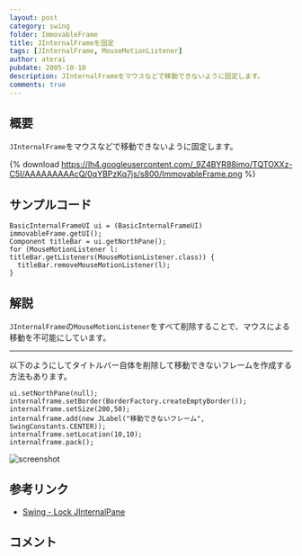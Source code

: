 ```yaml
---
layout: post
category: swing
folder: ImmovableFrame
title: JInternalFrameを固定
tags: [JInternalFrame, MouseMotionListener]
author: aterai
pubdate: 2005-10-10
description: JInternalFrameをマウスなどで移動できないように固定します。
comments: true
---
```

## 概要
`JInternalFrame`をマウスなどで移動できないように固定します。

{% download https://lh4.googleusercontent.com/_9Z4BYR88imo/TQTOXXz-C5I/AAAAAAAAAcQ/0qYBPzKq7js/s800/ImmovableFrame.png %}

## サンプルコード
<pre class="prettyprint"><code>BasicInternalFrameUI ui = (BasicInternalFrameUI) immovableFrame.getUI();
Component titleBar = ui.getNorthPane();
for (MouseMotionListener l: titleBar.getListeners(MouseMotionListener.class)) {
  titleBar.removeMouseMotionListener(l);
}
</code></pre>

## 解説
`JInternalFrame`の`MouseMotionListener`をすべて削除することで、マウスによる移動を不可能にしています。

- - - -
以下のようにしてタイトルバー自体を削除して移動できないフレームを作成する方法もあります。

<pre class="prettyprint"><code>ui.setNorthPane(null);
internalframe.setBorder(BorderFactory.createEmptyBorder());
internalframe.setSize(200,50);
internalframe.add(new JLabel("移動できないフレーム", SwingConstants.CENTER));
internalframe.setLocation(10,10);
internalframe.pack();
</code></pre>

![screenshot](https://lh3.googleusercontent.com/_9Z4BYR88imo/TQTOZ803FiI/AAAAAAAAAcU/Bj1t9F8ZKqI/s800/ImmovableFrame1.png)

## 参考リンク
- [Swing - Lock JInternalPane](https://community.oracle.com/thread/1392111)

<!-- dummy comment line for breaking list -->

## コメント

